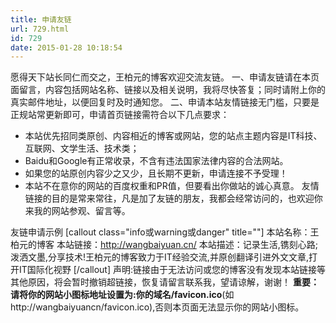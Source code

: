 ```yaml
---
title: 申请友链
url: 729.html
id: 729
date: 2015-01-28 10:18:54
---
```


愿得天下站长同仁而交之，王柏元的博客欢迎交流友链。 一、申请友链请在本页面留言，内容包括网站名称、链接以及相关说明，我将尽快答复；同时请附上你的真实邮件地址，以便回复时及时通知您。 二、申请本站友情链接无门槛，只要是正规站常更新即可，申请首页链接需符合以下几点要求：

*   本站优先招同类原创、内容相近的博客或网站，您的站点主题内容是IT科技、互联网、文学生活、技术类；
*   Baidu和Google有正常收录，不含有违法国家法律内容的合法网站。
*   如果您的站原创内容少之又少，且长期不更新，申请连接不予受理！
*   本站不在意你的网站的百度权重和PR值，但要看出你做站的诚心真意。 友情链接的目的是常来常往，凡是加了友链的朋友，我都会经常访问的，也欢迎你来我的网站参观、留言等。

友链申请示例 \[callout class="info或warning或danger" title=""\] 本站名称：王柏元的博客 本站链接：http://wangbaiyuan.cn/ 本站描述：记录生活,镌刻心路;泼洒文墨,分享技术!王柏元的博客致力于IT经验交流,并原创翻译引进外文文章,打开IT国际化视野 \[/callout\] 声明:链接由于无法访问或您的博客没有发现本站链接等其他原因，将会暂时撤销超链接，恢复请留言联系我，望请谅解，谢谢！ **重要：请将你的网站小图标地址设置为:你的域名/favicon.ico**(如http://wangbaiyuancn/favicon.ico),否则本页面无法显示你的网站小图标。